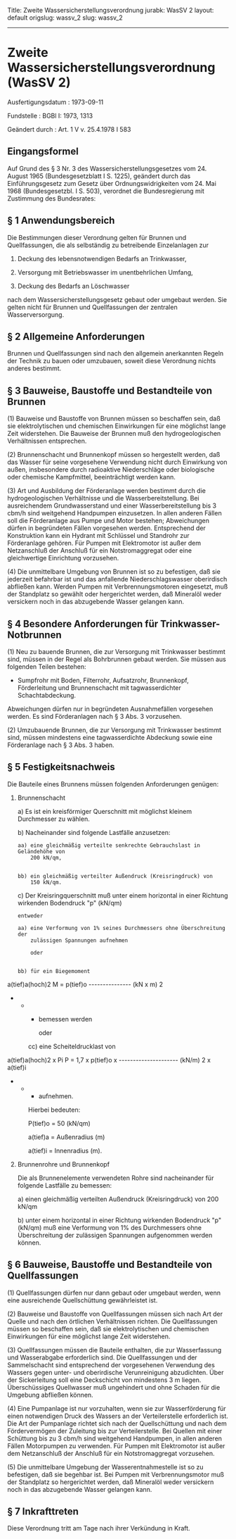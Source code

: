 Title: Zweite Wassersicherstellungsverordnung
jurabk: WasSV 2
layout: default
origslug: wassv_2
slug: wassv_2

---

# Zweite Wassersicherstellungsverordnung (WasSV 2)

Ausfertigungsdatum
:   1973-09-11

Fundstelle
:   BGBl I: 1973, 1313

Geändert durch
:   Art. 1 V v. 25.4.1978 I 583


## Eingangsformel

Auf Grund des § 3 Nr. 3 des Wassersicherstellungsgesetzes vom 24.
August 1965 (Bundesgesetzblatt I S. 1225), geändert durch das
Einführungsgesetz zum Gesetz über Ordnungswidrigkeiten vom 24. Mai
1968 (Bundesgesetzbl. I S. 503), verordnet die Bundesregierung mit
Zustimmung des Bundesrates:


## § 1 Anwendungsbereich

Die Bestimmungen dieser Verordnung gelten für Brunnen und
Quellfassungen, die als selbständig zu betreibende Einzelanlagen zur

1.  Deckung des lebensnotwendigen Bedarfs an Trinkwasser,


2.  Versorgung mit Betriebswasser im unentbehrlichen Umfang,


3.  Deckung des Bedarfs an Löschwasser



nach dem Wassersicherstellungsgesetz gebaut oder umgebaut werden. Sie
gelten nicht für Brunnen und Quellfassungen der zentralen
Wasserversorgung.


## § 2 Allgemeine Anforderungen

Brunnen und Quellfassungen sind nach den allgemein anerkannten Regeln
der Technik zu bauen oder umzubauen, soweit diese Verordnung nichts
anderes bestimmt.


## § 3 Bauweise, Baustoffe und Bestandteile von Brunnen

(1) Bauweise und Baustoffe von Brunnen müssen so beschaffen sein, daß
sie elektrolytischen und chemischen Einwirkungen für eine möglichst
lange Zeit widerstehen. Die Bauweise der Brunnen muß den
hydrogeologischen Verhältnissen entsprechen.

(2) Brunnenschacht und Brunnenkopf müssen so hergestellt werden, daß
das Wasser für seine vorgesehene Verwendung nicht durch Einwirkung von
außen, insbesondere durch radioaktive Niederschläge oder biologische
oder chemische Kampfmittel, beeinträchtigt werden kann.

(3) Art und Ausbildung der Förderanlage werden bestimmt durch die
hydrogeologischen Verhältnisse und die Wasserbereitstellung. Bei
ausreichendem Grundwasserstand und einer Wasserbereitstellung bis
3 cbm/h sind weitgehend Handpumpen einzusetzen. In allen anderen
Fällen soll die Förderanlage aus Pumpe und Motor bestehen;
Abweichungen dürfen in begründeten Fällen vorgesehen werden.
Entsprechend der Konstruktion kann ein Hydrant mit Schlüssel und
Standrohr zur Förderanlage gehören. Für Pumpen mit Elektromotor ist
außer dem Netzanschluß der Anschluß für ein Notstromaggregat oder eine
gleichwertige Einrichtung vorzusehen.

(4) Die unmittelbare Umgebung von Brunnen ist so zu befestigen, daß
sie jederzeit befahrbar ist und das anfallende Niederschlagswasser
oberirdisch abfließen kann. Werden Pumpen mit Verbrennungsmotoren
eingesetzt, muß der Standplatz so gewählt oder hergerichtet werden,
daß Mineralöl weder versickern noch in das abzugebende Wasser gelangen
kann.


## § 4 Besondere Anforderungen für Trinkwasser-Notbrunnen

(1) Neu zu bauende Brunnen, die zur Versorgung mit Trinkwasser
bestimmt sind, müssen in der Regel als Bohrbrunnen gebaut werden. Sie
müssen aus folgenden Teilen bestehen:

*   Sumpfrohr mit Boden, Filterrohr, Aufsatzrohr, Brunnenkopf,
    Förderleitung und Brunnenschacht mit tagwasserdichter
    Schachtabdeckung.



Abweichungen dürfen nur in begründeten Ausnahmefällen vorgesehen
werden. Es sind Förderanlagen nach § 3 Abs. 3 vorzusehen.

(2) Umzubauende Brunnen, die zur Versorgung mit Trinkwasser bestimmt
sind, müssen mindestens eine tagwasserdichte Abdeckung sowie eine
Förderanlage nach § 3 Abs. 3 haben.


## § 5 Festigkeitsnachweis

Die Bauteile eines Brunnens müssen folgenden Anforderungen genügen:

1.  Brunnenschacht

    a)  Es ist ein kreisförmiger Querschnitt mit möglichst kleinem Durchmesser
        zu wählen.


    b)  Nacheinander sind folgende Lastfälle anzusetzen:

        aa) eine gleichmäßig verteilte senkrechte Gebrauchslast in Geländehöhe von
            200 kN/qm,


        bb) ein gleichmäßig verteilter Außendruck (Kreisringdruck) von
            150 kN/qm.





    c)  Der Kreisringquerschnitt muß unter einem horizontal in einer Richtung
        wirkenden Bodendruck
        "p" (kN/qm)

        entweder

        aa) eine Verformung von 1% seines Durchmessers ohne Überschreitung der
            zulässigen Spannungen aufnehmen

            oder


        bb) für ein Biegemoment









a(tief)a(hoch)2
M = p(tief)o --------------- (kN x m)
2

*
    *
        *   bemessen werden

            oder


        cc) eine Scheiteldrucklast von









a(tief)a(hoch)2 x Pi
P = 1,7 x p(tief)o x --------------------- (kN/m)
2 x a(tief)i

*
    *
        *   aufnehmen.




        Hierbei bedeuten:

        P(tief)o = 50 (kN/qm)

        a(tief)a = Außenradius (m)

        a(tief)i = Innenradius (m).





2.  Brunnenrohre und Brunnenkopf

    Die als Brunnenelemente verwendeten Rohre sind nacheinander für
    folgende Lastfälle zu bemessen:

    a)  einen gleichmäßig verteilten Außendruck (Kreisringdruck) von
        200 kN/qm


    b)  unter einem horizontal in einer Richtung wirkenden Bodendruck
        "p" (kN/qm) muß eine Verformung von 1% des Durchmessers ohne
        Überschreitung der zulässigen Spannungen aufgenommen werden können.








## § 6 Bauweise, Baustoffe und Bestandteile von Quellfassungen

(1) Quellfassungen dürfen nur dann gebaut oder umgebaut werden, wenn
eine ausreichende Quellschüttung gewährleistet ist.

(2) Bauweise und Baustoffe von Quellfassungen müssen sich nach Art der
Quelle und nach den örtlichen Verhältnissen richten. Die
Quellfassungen müssen so beschaffen sein, daß sie elektrolytischen und
chemischen Einwirkungen für eine möglichst lange Zeit widerstehen.

(3) Quellfassungen müssen die Bauteile enthalten, die zur
Wasserfassung und Wasserabgabe erforderlich sind. Die Quellfassungen
und der Sammelschacht sind entsprechend der vorgesehenen Verwendung
des Wassers gegen unter- und oberirdische Verunreinigung abzudichten.
Über der Sickerleitung soll eine Deckschicht von mindestens 3 m
liegen. Überschüssiges Quellwasser muß ungehindert und ohne Schaden
für die Umgebung abfließen können.

(4) Eine Pumpanlage ist nur vorzuhalten, wenn sie zur Wasserförderung
für einen notwendigen Druck des Wassers an der Verteilerstelle
erforderlich ist. Die Art der Pumpanlage richtet sich nach der
Quellschüttung und nach dem Fördervermögen der Zuleitung bis zur
Verteilerstelle. Bei Quellen mit einer Schüttung bis zu
3 cbm/h sind weitgehend Handpumpen, in allen anderen Fällen
Motorpumpen zu verwenden. Für Pumpen mit Elektromotor ist außer dem
Netzanschluß der Anschluß für ein Notstromaggregat vorzusehen.

(5) Die unmittelbare Umgebung der Wasserentnahmestelle ist so zu
befestigen, daß sie begehbar ist. Bei Pumpen mit Verbrennungsmotor muß
der Standplatz so hergerichtet werden, daß Mineralöl weder versickern
noch in das abzugebende Wasser gelangen kann.


## § 7 Inkrafttreten

Diese Verordnung tritt am Tage nach ihrer Verkündung in Kraft.

